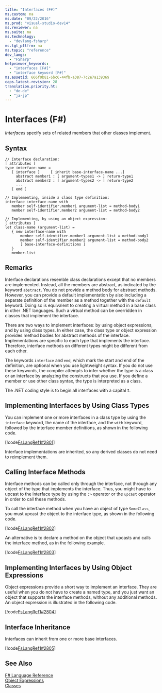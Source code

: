 ```yaml
---
title: "Interfaces (F#)"
ms.custom: na
ms.date: "09/22/2016"
ms.prod: "visual-studio-dev14"
ms.reviewer: na
ms.suite: na
ms.technology: 
  - "devlang-fsharp"
ms.tgt_pltfrm: na
ms.topic: "reference"
dev_langs: 
  - "FSharp"
helpviewer_keywords: 
  - "interfaces [F#]"
  - "interface keyword [F#]"
ms.assetid: 666f0b81-6bc6-44fb-a387-7c2e7a139369
caps.latest.revision: 28
translation.priority.ht: 
  - "de-de"
  - "ja-jp"
---
```

# Interfaces (F#)
*Interfaces* specify sets of related members that other classes implement.  
  
## Syntax  
  
```  
// Interface declaration:  
[ attributes ]  
type interface-name =  
   [ interface ]     [ inherit base-interface-name ...]  
     abstract member1 : [ argument-types1 -> ] return-type1  
     abstract member2 : [ argument-types2 -> ] return-type2  
     ...  
   [ end ]  
  
// Implementing, inside a class type definition:  
interface interface-name with  
   member self-identifier.member1 argument-list = method-body1  
   member self-identifier.member2 argument-list = method-body2  
  
// Implementing, by using an object expression:  
[ attributes ]  
let class-name (argument-list) =  
   { new interface-name with  
       member self-identifier.member1 argument-list = method-body1  
       member self-identifier.member2 argument-list = method-body2  
       [ base-interface-definitions ]  
   }  
   member-list  
```  
  
## Remarks  
 Interface declarations resemble class declarations except that no members are implemented. Instead, all the members are abstract, as indicated by the keyword `abstract`. You do not provide a method body for abstract methods. However, you can provide a default implementation by also including a separate definition of the member as a method together with the `default` keyword. Doing so is equivalent to creating a virtual method in a base class in other .NET languages. Such a virtual method can be overridden in classes that implement the interface.  
  
 There are two ways to implement interfaces: by using object expressions, and by using class types. In either case, the class type or object expression provides method bodies for abstract methods of the interface. Implementations are specific to each type that implements the interface. Therefore, interface methods on different types might be different from each other.  
  
 The keywords `interface` and `end`, which mark the start and end of the definition, are optional when you use lightweight syntax. If you do not use these keywords, the compiler attempts to infer whether the type is a class or an interface by analyzing the constructs that you use. If you define a member or use other class syntax, the type is interpreted as a class.  
  
 The .NET coding style is to begin all interfaces with a capital `I`.  
  
## Implementing Interfaces by Using Class Types  
 You can implement one or more interfaces in a class type by using the `interface` keyword, the name of the interface, and the `with` keyword, followed by the interface member definitions, as shown in the following code.  
  
 [!code[FsLangRef1#2801](../vs140/codesnippet/FSharp/interfaces--fsharp-_1.fs)]  
  
 Interface implementations are inherited, so any derived classes do not need to reimplement them.  
  
## Calling Interface Methods  
 Interface methods can be called only through the interface, not through any object of the type that implements the interface. Thus, you might have to upcast to the interface type by using the `:>` operator or the `upcast` operator in order to call these methods.  
  
 To call the interface method when you have an object of type `SomeClass`, you must upcast the object to the interface type, as shown in the following code.  
  
 [!code[FsLangRef1#2802](../vs140/codesnippet/FSharp/interfaces--fsharp-_2.fs)]  
  
 An alternative is to declare a method on the object that upcasts and calls the interface method, as in the following example.  
  
 [!code[FsLangRef1#2803](../vs140/codesnippet/FSharp/interfaces--fsharp-_3.fs)]  
  
## Implementing Interfaces by Using Object Expressions  
 Object expressions provide a short way to implement an interface. They are useful when you do not have to create a named type, and you just want an object that supports the interface methods, without any additional methods. An object expression is illustrated in the following code.  
  
 [!code[FsLangRef1#2804](../vs140/codesnippet/FSharp/interfaces--fsharp-_4.fs)]  
  
## Interface Inheritance  
 Interfaces can inherit from one or more base interfaces.  
  
 [!code[FsLangRef1#2805](../vs140/codesnippet/FSharp/interfaces--fsharp-_5.fs)]  
  
## See Also  
 [F# Language Reference](../vs140/fsharp-language-reference.md)   
 [Object Expressions](../vs140/object-expressions--fsharp-.md)   
 [Classes](../vs140/classes--fsharp-.md)